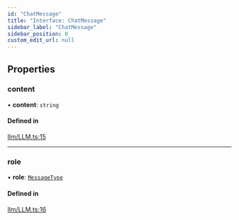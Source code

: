 ```yaml
---
id: "ChatMessage"
title: "Interface: ChatMessage"
sidebar_label: "ChatMessage"
sidebar_position: 0
custom_edit_url: null
---
```


## Properties

### content

• **content**: `string`

#### Defined in

[llm/LLM.ts:15](https://github.com/run-llama/LlamaIndexTS/blob/35f3030/packages/core/src/llm/LLM.ts#L15)

___

### role

• **role**: [`MessageType`](../modules.md#messagetype)

#### Defined in

[llm/LLM.ts:16](https://github.com/run-llama/LlamaIndexTS/blob/35f3030/packages/core/src/llm/LLM.ts#L16)
